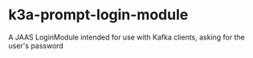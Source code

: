 # k3a-prompt-login-module
A JAAS LoginModule intended for use with Kafka clients, asking for the user's password
